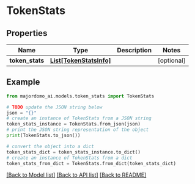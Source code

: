# TokenStats


## Properties

Name | Type | Description | Notes
------------ | ------------- | ------------- | -------------
**token_stats** | [**List[TokenStatsInfo]**](TokenStatsInfo.md) |  | [optional] 

## Example

```python
from majordomo_ai.models.token_stats import TokenStats

# TODO update the JSON string below
json = "{}"
# create an instance of TokenStats from a JSON string
token_stats_instance = TokenStats.from_json(json)
# print the JSON string representation of the object
print(TokenStats.to_json())

# convert the object into a dict
token_stats_dict = token_stats_instance.to_dict()
# create an instance of TokenStats from a dict
token_stats_from_dict = TokenStats.from_dict(token_stats_dict)
```
[[Back to Model list]](../README.md#documentation-for-models) [[Back to API list]](../README.md#documentation-for-api-endpoints) [[Back to README]](../README.md)


